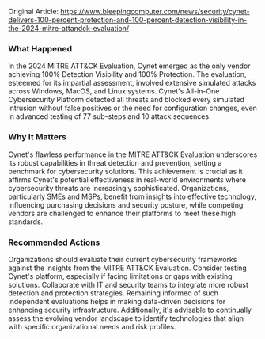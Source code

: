 Original Article: https://www.bleepingcomputer.com/news/security/cynet-delivers-100-percent-protection-and-100-percent-detection-visibility-in-the-2024-mitre-attandck-evaluation/

### What Happened

In the 2024 MITRE ATT&CK Evaluation, Cynet emerged as the only vendor achieving 100% Detection Visibility and 100% Protection. The evaluation, esteemed for its impartial assessment, involved extensive simulated attacks across Windows, MacOS, and Linux systems. Cynet's All-in-One Cybersecurity Platform detected all threats and blocked every simulated intrusion without false positives or the need for configuration changes, even in advanced testing of 77 sub-steps and 10 attack sequences.

### Why It Matters

Cynet's flawless performance in the MITRE ATT&CK Evaluation underscores its robust capabilities in threat detection and prevention, setting a benchmark for cybersecurity solutions. This achievement is crucial as it affirms Cynet's potential effectiveness in real-world environments where cybersecurity threats are increasingly sophisticated. Organizations, particularly SMEs and MSPs, benefit from insights into effective technology, influencing purchasing decisions and security posture, while competing vendors are challenged to enhance their platforms to meet these high standards.

### Recommended Actions

Organizations should evaluate their current cybersecurity frameworks against the insights from the MITRE ATT&CK Evaluation. Consider testing Cynet's platform, especially if facing limitations or gaps with existing solutions. Collaborate with IT and security teams to integrate more robust detection and protection strategies. Remaining informed of such independent evaluations helps in making data-driven decisions for enhancing security infrastructure. Additionally, it's advisable to continually assess the evolving vendor landscape to identify technologies that align with specific organizational needs and risk profiles.